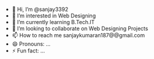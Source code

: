 - 👋 Hi, I’m @sanjay3392
- 👀 I’m interested in Web Designing 
- 🌱 I’m currently learning B.Tech.IT
- 💞️ I’m looking to collaborate on Web Designing Projects 
- 📫 How to reach me sanjaykumaran187@@gmail.com
- 😄 Pronouns: ...
- ⚡ Fun fact: ...

<!---
sanjay3392/sanjay3392 is a ✨ special ✨ repository because its `README.md` (this file) appears on your GitHub profile.
You can click the Preview link to take a look at your changes.
--->
